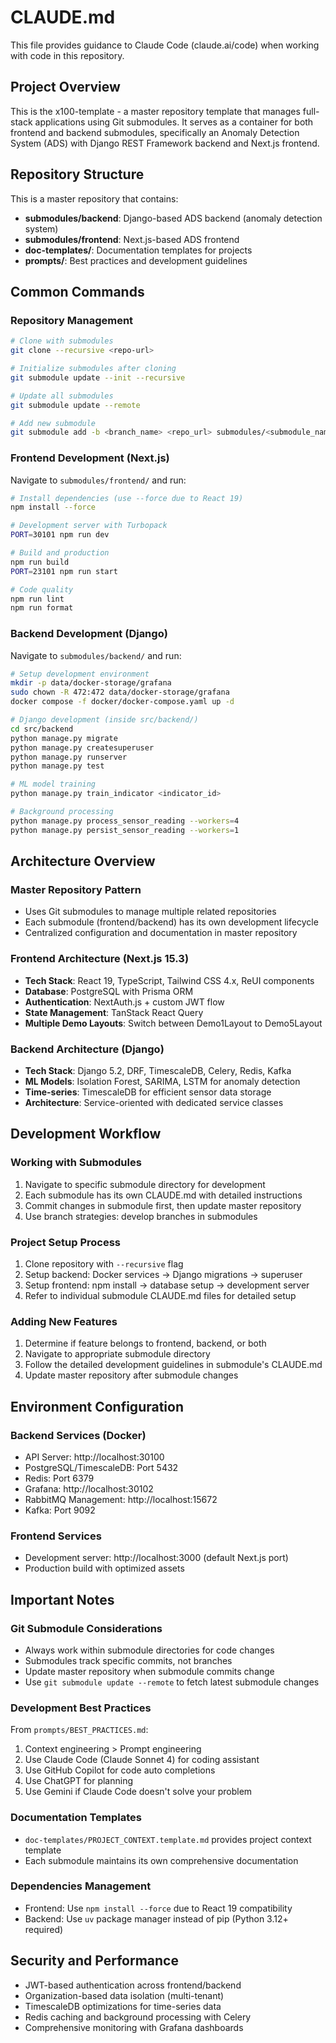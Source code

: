 # CLAUDE.md

This file provides guidance to Claude Code (claude.ai/code) when working with code in this repository.

## Project Overview

This is the x100-template - a master repository template that manages full-stack applications using Git submodules. It serves as a container for both frontend and backend submodules, specifically an Anomaly Detection System (ADS) with Django REST Framework backend and Next.js frontend.

## Repository Structure

This is a master repository that contains:
- **submodules/backend**: Django-based ADS backend (anomaly detection system)
- **submodules/frontend**: Next.js-based ADS frontend
- **doc-templates/**: Documentation templates for projects
- **prompts/**: Best practices and development guidelines

## Common Commands

### Repository Management
```bash
# Clone with submodules
git clone --recursive <repo-url>

# Initialize submodules after cloning
git submodule update --init --recursive

# Update all submodules
git submodule update --remote

# Add new submodule
git submodule add -b <branch_name> <repo_url> submodules/<submodule_name>
```

### Frontend Development (Next.js)
Navigate to `submodules/frontend/` and run:
```bash
# Install dependencies (use --force due to React 19)
npm install --force

# Development server with Turbopack
PORT=30101 npm run dev

# Build and production
npm run build
PORT=23101 npm run start

# Code quality
npm run lint
npm run format
```

### Backend Development (Django)
Navigate to `submodules/backend/` and run:
```bash
# Setup development environment
mkdir -p data/docker-storage/grafana
sudo chown -R 472:472 data/docker-storage/grafana
docker compose -f docker/docker-compose.yaml up -d

# Django development (inside src/backend/)
cd src/backend
python manage.py migrate
python manage.py createsuperuser
python manage.py runserver
python manage.py test

# ML model training
python manage.py train_indicator <indicator_id>

# Background processing
python manage.py process_sensor_reading --workers=4
python manage.py persist_sensor_reading --workers=1
```

## Architecture Overview

### Master Repository Pattern
- Uses Git submodules to manage multiple related repositories
- Each submodule (frontend/backend) has its own development lifecycle
- Centralized configuration and documentation in master repository

### Frontend Architecture (Next.js 15.3)
- **Tech Stack**: React 19, TypeScript, Tailwind CSS 4.x, ReUI components
- **Database**: PostgreSQL with Prisma ORM
- **Authentication**: NextAuth.js + custom JWT flow
- **State Management**: TanStack React Query
- **Multiple Demo Layouts**: Switch between Demo1Layout to Demo5Layout

### Backend Architecture (Django)
- **Tech Stack**: Django 5.2, DRF, TimescaleDB, Celery, Redis, Kafka
- **ML Models**: Isolation Forest, SARIMA, LSTM for anomaly detection
- **Time-series**: TimescaleDB for efficient sensor data storage
- **Architecture**: Service-oriented with dedicated service classes

## Development Workflow

### Working with Submodules
1. Navigate to specific submodule directory for development
2. Each submodule has its own CLAUDE.md with detailed instructions
3. Commit changes in submodule first, then update master repository
4. Use branch strategies: develop branches in submodules

### Project Setup Process
1. Clone repository with `--recursive` flag
2. Setup backend: Docker services → Django migrations → superuser
3. Setup frontend: npm install → database setup → development server
4. Refer to individual submodule CLAUDE.md files for detailed setup

### Adding New Features
1. Determine if feature belongs to frontend, backend, or both
2. Navigate to appropriate submodule directory
3. Follow the detailed development guidelines in submodule's CLAUDE.md
4. Update master repository after submodule changes

## Environment Configuration

### Backend Services (Docker)
- API Server: http://localhost:30100
- PostgreSQL/TimescaleDB: Port 5432
- Redis: Port 6379
- Grafana: http://localhost:30102
- RabbitMQ Management: http://localhost:15672
- Kafka: Port 9092

### Frontend Services
- Development server: http://localhost:3000 (default Next.js port)
- Production build with optimized assets

## Important Notes

### Git Submodule Considerations
- Always work within submodule directories for code changes
- Submodules track specific commits, not branches
- Update master repository when submodule commits change
- Use `git submodule update --remote` to fetch latest submodule changes

### Development Best Practices
From `prompts/BEST_PRACTICES.md`:
1. Context engineering > Prompt engineering
2. Use Claude Code (Claude Sonnet 4) for coding assistant
3. Use GitHub Copilot for code auto completions
4. Use ChatGPT for planning
5. Use Gemini if Claude Code doesn't solve your problem

### Documentation Templates
- `doc-templates/PROJECT_CONTEXT.template.md` provides project context template
- Each submodule maintains its own comprehensive documentation

### Dependencies Management
- Frontend: Use `npm install --force` due to React 19 compatibility
- Backend: Use `uv` package manager instead of pip (Python 3.12+ required)

## Security and Performance
- JWT-based authentication across frontend/backend
- Organization-based data isolation (multi-tenant)
- TimescaleDB optimizations for time-series data
- Redis caching and background processing with Celery
- Comprehensive monitoring with Grafana dashboards